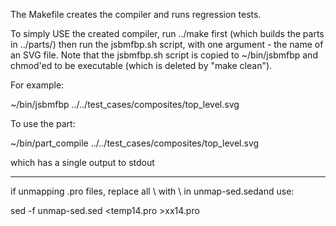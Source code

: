 The Makefile creates the compiler and runs regression tests.

To simply USE the created compiler, run ../make first (which builds the parts in ../parts/) then run the jsbmfbp.sh script, with one argument - the name of an SVG file.  Note that the jsbmfbp.sh script is copied to ~/bin/jsbmfbp and chmod'ed to be executable (which is deleted by "make clean").

For example:

~/bin/jsbmfbp ../../test_cases/composites/top_level.svg


To use the part:

~/bin/part_compile ../../test_cases/composites/top_level.svg

which has a single output to stdout

-----

if unmapping .pro files, replace all \ with \\ in unmap-sed.sedand use:

sed -f unmap-sed.sed <temp14.pro >xx14.pro

